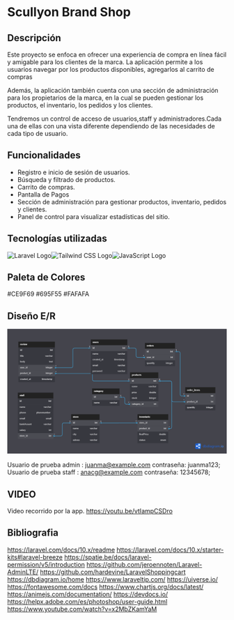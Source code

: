# Scullyon Brand Shop

## Descripción
Este proyecto se enfoca en ofrecer una experiencia de compra en línea fácil y amigable para los clientes de la marca. La aplicación permite a los usuarios navegar por los productos disponibles, agregarlos al carrito de compras 

Además, la aplicación también cuenta con una sección de administración para los propietarios de la marca, en la cual se pueden gestionar los productos, el inventario, los pedidos y los clientes.

Tendremos un control de acceso de usuarios,staff y administradores.Cada una de ellas con una vista diferente dependiendo de las necesidades de cada tipo de usuario.

## Funcionalidades

- Registro e inicio de sesión de usuarios.
- Búsqueda y filtrado de productos.
- Carrito de compras.
- Pantalla de Pagos
- Sección de administración para gestionar productos, inventario, pedidos y clientes.
- Panel de control para visualizar estadísticas del sitio.

## Tecnologías utilizadas

<img src="https://laravel.com/assets/img/components/logo-laravel.svg" alt="Laravel Logo" width="50"/><img src="https://seeklogo.com/images/T/tailwind-css-logo-5AD4175897-seeklogo.com.png" alt="Tailwind CSS Logo" width="50"/><img src="https://upload.wikimedia.org/wikipedia/commons/9/99/Unofficial_JavaScript_logo_2.svg" alt="JavaScript Logo" width="50"/>

## Paleta de Colores

#CE9F69
#695F55
#FAFAFA

## Diseño E/R
![Imagen del diseño de la base de datos](https://github.com/juanmaparrado/ScullyonBrand_TFG/blob/main/Modelo%20E-R.png)


Usuario de prueba admin : juanma@example.com contraseña: juanma123;
Usuario de prueba staff : anacg@example.com contraseña: 12345678;

## VIDEO 
Video recorrido por la app.
https://youtu.be/vtIampCSDro

## Bibliografia
https://laravel.com/docs/10.x/readme
https://laravel.com/docs/10.x/starter-kits#laravel-breeze
https://spatie.be/docs/laravel-permission/v5/introduction
https://github.com/jeroennoten/Laravel-AdminLTE/
https://github.com/hardevine/LaravelShoppingcart
https://dbdiagram.io/home
https://www.laraveltip.com/
https://uiverse.io/
https://fontawesome.com/docs
https://www.chartjs.org/docs/latest/
https://animejs.com/documentation/
https://devdocs.io/
https://helpx.adobe.com/es/photoshop/user-guide.html
https://www.youtube.com/watch?v=x2MbZKamYaM




